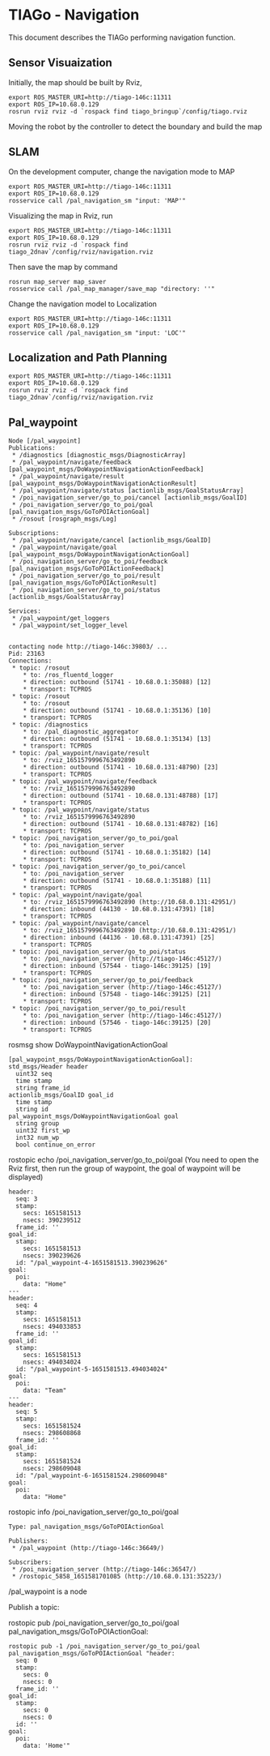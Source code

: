 # TIAGo - Navigation

This document describes the TIAGo performing navigation function. 



## Sensor Visuaization

Initially, the map should be built by Rviz, 

```
export ROS_MASTER_URI=http://tiago-146c:11311
export ROS_IP=10.68.0.129
rosrun rviz rviz -d `rospack find tiago_bringup`/config/tiago.rviz
```

Moving the robot by the controller to detect the boundary and build the map

## SLAM

On the development computer, change the navigation mode to MAP

```
export ROS_MASTER_URI=http://tiago-146c:11311
export ROS_IP=10.68.0.129
rosservice call /pal_navigation_sm "input: 'MAP'"
```

Visualizing the map in Rviz, run

```
export ROS_MASTER_URI=http://tiago-146c:11311
export ROS_IP=10.68.0.129
rosrun rviz rviz -d `rospack find tiago_2dnav`/config/rviz/navigation.rviz
```

Then save the map by command

```
rosrun map_server map_saver
rosservice call /pal_map_manager/save_map "directory: ''"
```

Change the navigation model to Localization

```
export ROS_MASTER_URI=http://tiago-146c:11311
export ROS_IP=10.68.0.129
rosservice call /pal_navigation_sm "input: 'LOC'"
```



## Localization and Path Planning 

```
export ROS_MASTER_URI=http://tiago-146c:11311
export ROS_IP=10.68.0.129
rosrun rviz rviz -d `rospack find tiago_2dnav`/config/rviz/navigation.rviz
```



## Pal_waypoint

```
Node [/pal_waypoint]
Publications: 
 * /diagnostics [diagnostic_msgs/DiagnosticArray]
 * /pal_waypoint/navigate/feedback [pal_waypoint_msgs/DoWaypointNavigationActionFeedback]
 * /pal_waypoint/navigate/result [pal_waypoint_msgs/DoWaypointNavigationActionResult]
 * /pal_waypoint/navigate/status [actionlib_msgs/GoalStatusArray]
 * /poi_navigation_server/go_to_poi/cancel [actionlib_msgs/GoalID]
 * /poi_navigation_server/go_to_poi/goal [pal_navigation_msgs/GoToPOIActionGoal]
 * /rosout [rosgraph_msgs/Log]

Subscriptions: 
 * /pal_waypoint/navigate/cancel [actionlib_msgs/GoalID]
 * /pal_waypoint/navigate/goal [pal_waypoint_msgs/DoWaypointNavigationActionGoal]
 * /poi_navigation_server/go_to_poi/feedback [pal_navigation_msgs/GoToPOIActionFeedback]
 * /poi_navigation_server/go_to_poi/result [pal_navigation_msgs/GoToPOIActionResult]
 * /poi_navigation_server/go_to_poi/status [actionlib_msgs/GoalStatusArray]

Services: 
 * /pal_waypoint/get_loggers
 * /pal_waypoint/set_logger_level


contacting node http://tiago-146c:39803/ ...
Pid: 23163
Connections:
 * topic: /rosout
    * to: /ros_fluentd_logger
    * direction: outbound (51741 - 10.68.0.1:35088) [12]
    * transport: TCPROS
 * topic: /rosout
    * to: /rosout
    * direction: outbound (51741 - 10.68.0.1:35136) [10]
    * transport: TCPROS
 * topic: /diagnostics
    * to: /pal_diagnostic_aggregator
    * direction: outbound (51741 - 10.68.0.1:35134) [13]
    * transport: TCPROS
 * topic: /pal_waypoint/navigate/result
    * to: /rviz_1651579996763492890
    * direction: outbound (51741 - 10.68.0.131:48790) [23]
    * transport: TCPROS
 * topic: /pal_waypoint/navigate/feedback
    * to: /rviz_1651579996763492890
    * direction: outbound (51741 - 10.68.0.131:48788) [17]
    * transport: TCPROS
 * topic: /pal_waypoint/navigate/status
    * to: /rviz_1651579996763492890
    * direction: outbound (51741 - 10.68.0.131:48782) [16]
    * transport: TCPROS
 * topic: /poi_navigation_server/go_to_poi/goal
    * to: /poi_navigation_server
    * direction: outbound (51741 - 10.68.0.1:35182) [14]
    * transport: TCPROS
 * topic: /poi_navigation_server/go_to_poi/cancel
    * to: /poi_navigation_server
    * direction: outbound (51741 - 10.68.0.1:35188) [11]
    * transport: TCPROS
 * topic: /pal_waypoint/navigate/goal
    * to: /rviz_1651579996763492890 (http://10.68.0.131:42951/)
    * direction: inbound (44130 - 10.68.0.131:47391) [18]
    * transport: TCPROS
 * topic: /pal_waypoint/navigate/cancel
    * to: /rviz_1651579996763492890 (http://10.68.0.131:42951/)
    * direction: inbound (44136 - 10.68.0.131:47391) [25]
    * transport: TCPROS
 * topic: /poi_navigation_server/go_to_poi/status
    * to: /poi_navigation_server (http://tiago-146c:45127/)
    * direction: inbound (57544 - tiago-146c:39125) [19]
    * transport: TCPROS
 * topic: /poi_navigation_server/go_to_poi/feedback
    * to: /poi_navigation_server (http://tiago-146c:45127/)
    * direction: inbound (57548 - tiago-146c:39125) [21]
    * transport: TCPROS
 * topic: /poi_navigation_server/go_to_poi/result
    * to: /poi_navigation_server (http://tiago-146c:45127/)
    * direction: inbound (57546 - tiago-146c:39125) [20]
    * transport: TCPROS

```



rosmsg show DoWaypointNavigationActionGoal

```
[pal_waypoint_msgs/DoWaypointNavigationActionGoal]:
std_msgs/Header header
  uint32 seq
  time stamp
  string frame_id
actionlib_msgs/GoalID goal_id
  time stamp
  string id
pal_waypoint_msgs/DoWaypointNavigationGoal goal
  string group
  uint32 first_wp
  int32 num_wp
  bool continue_on_error

```

rostopic echo /poi_navigation_server/go_to_poi/goal   (You need to open the Rviz first, then run the group of waypoint, the goal of waypoint will be displayed)

```
header: 
  seq: 3
  stamp: 
    secs: 1651581513
    nsecs: 390239512
  frame_id: ''
goal_id: 
  stamp: 
    secs: 1651581513
    nsecs: 390239626
  id: "/pal_waypoint-4-1651581513.390239626"
goal: 
  poi: 
    data: "Home"
---
header: 
  seq: 4
  stamp: 
    secs: 1651581513
    nsecs: 494033853
  frame_id: ''
goal_id: 
  stamp: 
    secs: 1651581513
    nsecs: 494034024
  id: "/pal_waypoint-5-1651581513.494034024"
goal: 
  poi: 
    data: "Team"
---
header: 
  seq: 5
  stamp: 
    secs: 1651581524
    nsecs: 298608868
  frame_id: ''
goal_id: 
  stamp: 
    secs: 1651581524
    nsecs: 298609048
  id: "/pal_waypoint-6-1651581524.298609048"
goal: 
  poi: 
    data: "Home"
```

rostopic info /poi_navigation_server/go_to_poi/goal

```
Type: pal_navigation_msgs/GoToPOIActionGoal

Publishers: 
 * /pal_waypoint (http://tiago-146c:36649/)

Subscribers: 
 * /poi_navigation_server (http://tiago-146c:36547/)
 * /rostopic_5858_1651581701085 (http://10.68.0.131:35223/)
```

/pal_waypoint     is a node



Publish a topic:

rostopic pub /poi_navigation_server/go_to_poi/goal pal_navigation_msgs/GoToPOIActionGoal:

```
rostopic pub -1 /poi_navigation_server/go_to_poi/goal pal_navigation_msgs/GoToPOIActionGoal "header:
  seq: 0
  stamp:
    secs: 0
    nsecs: 0
  frame_id: ''
goal_id:
  stamp:
    secs: 0
    nsecs: 0
  id: ''
goal:
  poi:
    data: 'Home'" 
```







